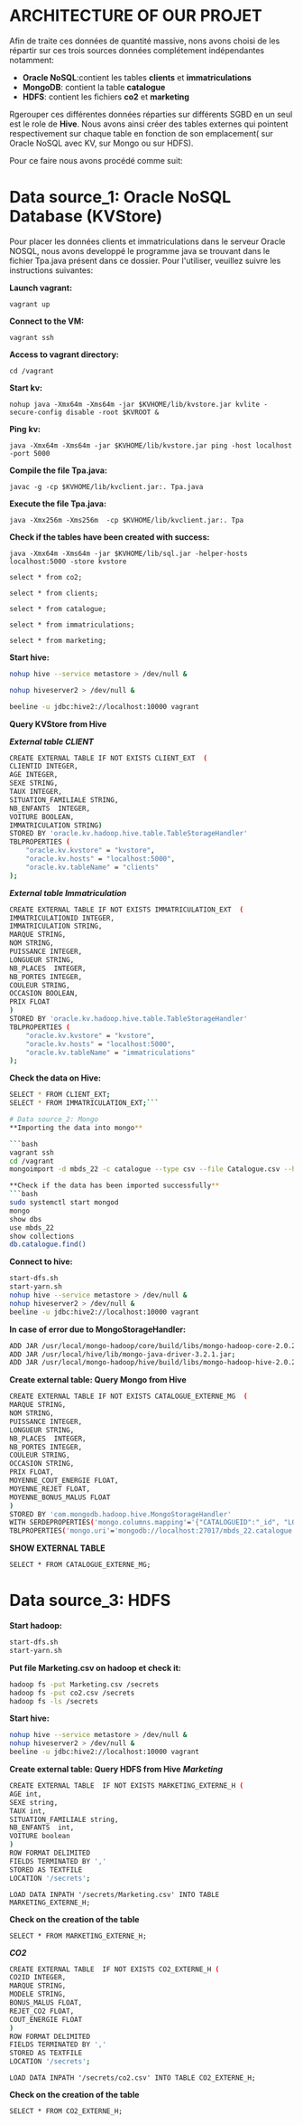  
# ARCHITECTURE OF OUR PROJET
 Afin de traite ces données de quantité massive, nons avons choisi de les répartir sur ces trois sources données complétement indépendantes notamment:
 
- **Oracle NoSQL**:contient les tables **clients** et **immatriculations**
- **MongoDB**: contient la table **catalogue**
- **HDFS**: contient les fichiers **co2** et **marketing**

Rgerouper ces différentes données réparties sur différents SGBD en un seul est le role de **Hive**. Nous avons ainsi créer des tables externes qui pointent respectivement sur chaque table en fonction de son emplacement( sur Oracle NoSQL avec KV, sur Mongo ou sur HDFS). 

Pour ce faire nous avons procédé comme suit:

# Data source_1: Oracle NoSQL Database (KVStore)

Pour placer les données clients et immatriculations dans le serveur Oracle NOSQL, nous avons developpé le programme java se trouvant dans le fichier Tpa.java présent dans ce dossier. Pour l'utiliser, veuillez suivre les instructions suivantes:

**Launch vagrant:**

 ``` vagrant up ```

**Connect to the VM:**

  ``` vagrant ssh ```

**Access to vagrant directory:**

  ``` cd /vagrant ```

**Start kv:** 

  ``` nohup java -Xmx64m -Xms64m -jar $KVHOME/lib/kvstore.jar kvlite -secure-config disable -root $KVROOT & ```

**Ping kv:**

  ``` java -Xmx64m -Xms64m -jar $KVHOME/lib/kvstore.jar ping -host localhost -port 5000 ```


**Compile the file Tpa.java:**

  ``` javac -g -cp $KVHOME/lib/kvclient.jar:. Tpa.java ```

**Execute the file Tpa.java:**

 ``` java -Xmx256m -Xms256m  -cp $KVHOME/lib/kvclient.jar:. Tpa ```


**Check if the tables have been created with success:**

 ``` java -Xmx64m -Xms64m -jar $KVHOME/lib/sql.jar -helper-hosts localhost:5000 -store kvstore ```

 ``` select * from co2; ```

 ``` select * from clients; ```

 ```select * from catalogue; ```

 ```select * from immatriculations; ```

 ``` select * from marketing; ```

 **Start hive:**
 ```bash 
 nohup hive --service metastore > /dev/null &
 ```

```bash 
nohup hiveserver2 > /dev/null &
```

 ```bash 
 beeline -u jdbc:hive2://localhost:10000 vagrant
 ```
**Query KVStore from Hive**

**_External table CLIENT_**

```bash
CREATE EXTERNAL TABLE IF NOT EXISTS CLIENT_EXT  (
CLIENTID INTEGER,
AGE INTEGER,
SEXE STRING,
TAUX INTEGER,
SITUATION_FAMILIALE STRING,
NB_ENFANTS  INTEGER,
VOITURE BOOLEAN,
IMMATRICULATION STRING)
STORED BY 'oracle.kv.hadoop.hive.table.TableStorageHandler'
TBLPROPERTIES (
    "oracle.kv.kvstore" = "kvstore",
    "oracle.kv.hosts" = "localhost:5000",
    "oracle.kv.tableName" = "clients"
);
```



**_External table Immatriculation_**

```bash
CREATE EXTERNAL TABLE IF NOT EXISTS IMMATRICULATION_EXT  (
IMMATRICULATIONID INTEGER,
IMMATRICULATION STRING,
MARQUE STRING,
NOM STRING,
PUISSANCE INTEGER,
LONGUEUR STRING,
NB_PLACES  INTEGER,
NB_PORTES INTEGER,
COULEUR STRING,
OCCASION BOOLEAN,
PRIX FLOAT
)
STORED BY 'oracle.kv.hadoop.hive.table.TableStorageHandler'
TBLPROPERTIES (
    "oracle.kv.kvstore" = "kvstore",
    "oracle.kv.hosts" = "localhost:5000",
    "oracle.kv.tableName" = "immatriculations"
);
```
 **Check the data on Hive:**

  ```bash
  SELECT * FROM CLIENT_EXT;
  SELECT * FROM IMMATRICULATION_EXT;```

# Data source_2: Mongo
**Importing the data into mongo**

```bash
vagrant ssh
cd /vagrant
 mongoimport -d mbds_22 -c catalogue --type csv --file Catalogue.csv --headerline```

 **Check if the data has been imported successfully**
 ```bash
sudo systemctl start mongod
mongo
show dbs
use mbds_22
show collections
db.catalogue.find()
```
**Connect to hive:**

```bash
start-dfs.sh
start-yarn.sh
nohup hive --service metastore > /dev/null &
nohup hiveserver2 > /dev/null &
beeline -u jdbc:hive2://localhost:10000 vagrant
```

**In case of error due to MongoStorageHandler:** 

```bash 
ADD JAR /usr/local/mongo-hadoop/core/build/libs/mongo-hadoop-core-2.0.2.jar;
ADD JAR /usr/local/hive/lib/mongo-java-driver-3.2.1.jar;
ADD JAR /usr/local/mongo-hadoop/hive/build/libs/mongo-hadoop-hive-2.0.2.jar;
```

**Create external table: Query Mongo from Hive**

```bash
CREATE EXTERNAL TABLE IF NOT EXISTS CATALOGUE_EXTERNE_MG  (
MARQUE STRING,
NOM STRING,
PUISSANCE INTEGER,
LONGUEUR STRING,
NB_PLACES  INTEGER,
NB_PORTES INTEGER,
COULEUR STRING,
OCCASION STRING,
PRIX FLOAT,
MOYENNE_COUT_ENERGIE FLOAT,
MOYENNE_REJET FLOAT,
MOYENNE_BONUS_MALUS FLOAT
)
STORED BY 'com.mongodb.hadoop.hive.MongoStorageHandler'
WITH SERDEPROPERTIES('mongo.columns.mapping'='{"CATALOGUEID":"_id", "LONGUEUR" : "longueur", "NB_PLACES" : "nbPlaces", "NB_PORTES" : "nbPortes", "COULEUR" : "couleur", "OCCASION" : "occasion", "PRIX" : "prix","MOYENNE_COUT_ENERGIE " : "Moyenne cout energie ", "MOYENNE_REJET" : "Moyenne Rejet  CO2", "MOYENNE_BONUS_MALUS" : "Moyenne Bonus Malus"}')
TBLPROPERTIES('mongo.uri'='mongodb://localhost:27017/mbds_22.catalogue');
```
**SHOW EXTERNAL TABLE**

```SELECT * FROM CATALOGUE_EXTERNE_MG;```

# Data source_3: HDFS
**Start hadoop:**
```bash
start-dfs.sh
start-yarn.sh
```

**Put file Marketing.csv on hadoop et check it:**
```bash 
hadoop fs -put Marketing.csv /secrets
hadoop fs -put co2.csv /secrets
hadoop fs -ls /secrets
```


**Start hive:**
```bash
nohup hive --service metastore > /dev/null &
nohup hiveserver2 > /dev/null &
beeline -u jdbc:hive2://localhost:10000 vagrant
```
**Create external table: Query HDFS from Hive**
**_Marketing_**

```bash
CREATE EXTERNAL TABLE  IF NOT EXISTS MARKETING_EXTERNE_H (
AGE int,
SEXE string,
TAUX int,
SITUATION_FAMILIALE string,
NB_ENFANTS  int,
VOITURE boolean
)
ROW FORMAT DELIMITED 
FIELDS TERMINATED BY ','
STORED AS TEXTFILE
LOCATION '/secrets';
```

```LOAD DATA INPATH '/secrets/Marketing.csv' INTO TABLE MARKETING_EXTERNE_H;```

**Check on the creation of the table**

```SELECT * FROM MARKETING_EXTERNE_H;```


**_CO2_**

```bash
CREATE EXTERNAL TABLE  IF NOT EXISTS CO2_EXTERNE_H (
CO2ID INTEGER, 
MARQUE STRING,
MODELE STRING,
BONUS_MALUS FLOAT,
REJET_CO2 FLOAT,
COUT_ENERGIE FLOAT
)
ROW FORMAT DELIMITED 
FIELDS TERMINATED BY ','
STORED AS TEXTFILE
LOCATION '/secrets';
```

```LOAD DATA INPATH '/secrets/co2.csv' INTO TABLE CO2_EXTERNE_H;```


**Check on the creation of the table**

```SELECT * FROM CO2_EXTERNE_H;```






